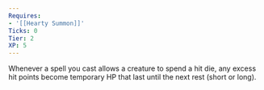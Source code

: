 ```yaml
---
Requires:
- '[[Hearty Summon]]'
Ticks: 0
Tier: 2
XP: 5
---
```


Whenever a spell you cast allows a creature to spend a hit die, any excess hit points become temporary HP that last until the next rest (short or long).
